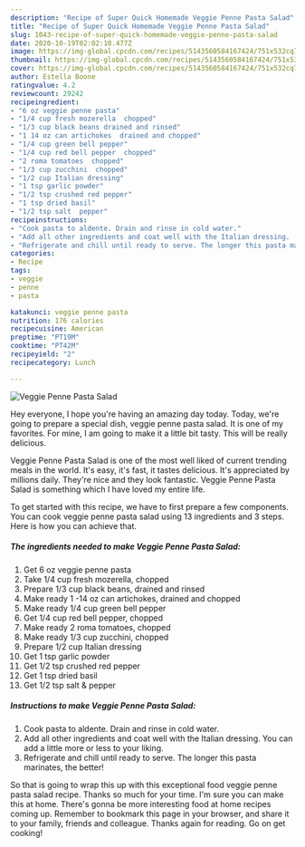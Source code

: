 ```yaml
---
description: "Recipe of Super Quick Homemade Veggie Penne Pasta Salad"
title: "Recipe of Super Quick Homemade Veggie Penne Pasta Salad"
slug: 1043-recipe-of-super-quick-homemade-veggie-penne-pasta-salad
date: 2020-10-19T02:02:10.477Z
image: https://img-global.cpcdn.com/recipes/5143560584167424/751x532cq70/veggie-penne-pasta-salad-recipe-main-photo.jpg
thumbnail: https://img-global.cpcdn.com/recipes/5143560584167424/751x532cq70/veggie-penne-pasta-salad-recipe-main-photo.jpg
cover: https://img-global.cpcdn.com/recipes/5143560584167424/751x532cq70/veggie-penne-pasta-salad-recipe-main-photo.jpg
author: Estella Boone
ratingvalue: 4.2
reviewcount: 29242
recipeingredient:
- "6 oz veggie penne pasta"
- "1/4 cup fresh mozerella  chopped"
- "1/3 cup black beans drained and rinsed"
- "1 14 oz can artichokes  drained and chopped"
- "1/4 cup green bell pepper"
- "1/4 cup red bell pepper  chopped"
- "2 roma tomatoes  chopped"
- "1/3 cup zucchini  chopped"
- "1/2 cup Italian dressing"
- "1 tsp garlic powder"
- "1/2 tsp crushed red pepper"
- "1 tsp dried basil"
- "1/2 tsp salt  pepper"
recipeinstructions:
- "Cook pasta to aldente. Drain and rinse in cold water."
- "Add all other ingredients and coat well with the Italian dressing.  You can add a little more or less to your liking."
- "Refrigerate and chill until ready to serve. The longer this pasta marinates, the better!"
categories:
- Recipe
tags:
- veggie
- penne
- pasta

katakunci: veggie penne pasta 
nutrition: 176 calories
recipecuisine: American
preptime: "PT19M"
cooktime: "PT42M"
recipeyield: "2"
recipecategory: Lunch

---
```



![Veggie Penne Pasta Salad](https://img-global.cpcdn.com/recipes/5143560584167424/751x532cq70/veggie-penne-pasta-salad-recipe-main-photo.jpg)

Hey everyone, I hope you're having an amazing day today. Today, we're going to prepare a special dish, veggie penne pasta salad. It is one of my favorites. For mine, I am going to make it a little bit tasty. This will be really delicious.



Veggie Penne Pasta Salad is one of the most well liked of current trending meals in the world. It's easy, it's fast, it tastes delicious. It's appreciated by millions daily. They're nice and they look fantastic. Veggie Penne Pasta Salad is something which I have loved my entire life.


To get started with this recipe, we have to first prepare a few components. You can cook veggie penne pasta salad using 13 ingredients and 3 steps. Here is how you can achieve that.

<!--inarticleads1-->

##### The ingredients needed to make Veggie Penne Pasta Salad:

1. Get 6 oz veggie penne pasta
1. Take 1/4 cup fresh mozerella,  chopped
1. Prepare 1/3 cup black beans, drained and rinsed
1. Make ready 1 -14 oz can artichokes,  drained and chopped
1. Make ready 1/4 cup green bell pepper
1. Get 1/4 cup red bell pepper,  chopped
1. Make ready 2 roma tomatoes,  chopped
1. Make ready 1/3 cup zucchini,  chopped
1. Prepare 1/2 cup Italian dressing
1. Get 1 tsp garlic powder
1. Get 1/2 tsp crushed red pepper
1. Get 1 tsp dried basil
1. Get 1/2 tsp salt &amp; pepper




<!--inarticleads2-->

##### Instructions to make Veggie Penne Pasta Salad:

1. Cook pasta to aldente. Drain and rinse in cold water.
1. Add all other ingredients and coat well with the Italian dressing.  You can add a little more or less to your liking.
1. Refrigerate and chill until ready to serve. The longer this pasta marinates, the better!




So that is going to wrap this up with this exceptional food veggie penne pasta salad recipe. Thanks so much for your time. I'm sure you can make this at home. There's gonna be more interesting food at home recipes coming up. Remember to bookmark this page in your browser, and share it to your family, friends and colleague. Thanks again for reading. Go on get cooking!
